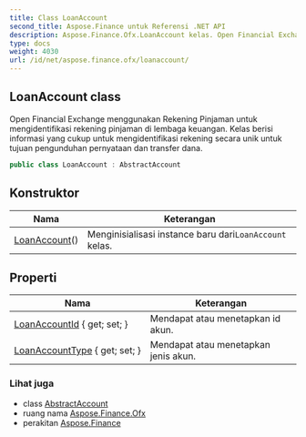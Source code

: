 ```yaml
---
title: Class LoanAccount
second_title: Aspose.Finance untuk Referensi .NET API
description: Aspose.Finance.Ofx.LoanAccount kelas. Open Financial Exchange menggunakan Rekening Pinjaman untuk mengidentifikasi rekening pinjaman di lembaga keuangan. Kelas berisi informasi yang cukup untuk mengidentifikasi rekening secara unik untuk tujuan pengunduhan pernyataan dan transfer dana.
type: docs
weight: 4030
url: /id/net/aspose.finance.ofx/loanaccount/
---
```

## LoanAccount class

Open Financial Exchange menggunakan Rekening Pinjaman untuk mengidentifikasi rekening pinjaman di lembaga keuangan. Kelas berisi informasi yang cukup untuk mengidentifikasi rekening secara unik untuk tujuan pengunduhan pernyataan dan transfer dana.

```csharp
public class LoanAccount : AbstractAccount
```

## Konstruktor

| Nama | Keterangan |
| --- | --- |
| [LoanAccount](loanaccount/)() | Menginisialisasi instance baru dari`LoanAccount` kelas. |

## Properti

| Nama | Keterangan |
| --- | --- |
| [LoanAccountId](../../aspose.finance.ofx/loanaccount/loanaccountid/) { get; set; } | Mendapat atau menetapkan id akun. |
| [LoanAccountType](../../aspose.finance.ofx/loanaccount/loanaccounttype/) { get; set; } | Mendapat atau menetapkan jenis akun. |

### Lihat juga

* class [AbstractAccount](../abstractaccount/)
* ruang nama [Aspose.Finance.Ofx](../../aspose.finance.ofx/)
* perakitan [Aspose.Finance](../../)


